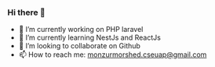 ### Hi there 👋

- 🔭 I’m currently working on PHP laravel
- 🌱 I’m currently learning NestJs and ReactJs
- 👯 I’m looking to collaborate on Github
- 📫 How to reach me: monzurmorshed.cseuap@gmail.com
